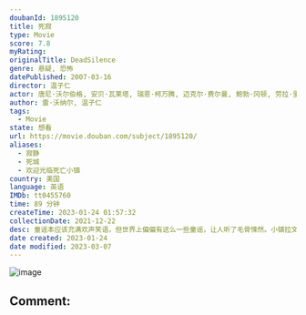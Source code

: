 ```yaml
---
doubanId: 1895120
title: 死寂
type: Movie
score: 7.8
myRating: 
originalTitle: DeadSilence
genre: 悬疑, 恐怖
datePublished: 2007-03-16
director: 温子仁
actor: 唐尼·沃尔伯格, 安贝·瓦莱塔, 瑞恩·柯万腾, 迈克尔·费尔曼, 鲍勃·冈顿, 劳拉·里根, 朱迪思·罗伯茨, 迪米特里·柴波维特斯基, 凯尔·吉克瑞斯特, 奥斯汀·马乔斯, 斯蒂夫·亚当斯, 恩·赖特尔
author: 雷·沃纳尔, 温子仁
tags:
  - Movie
state: 想看
url: https://movie.douban.com/subject/1895120/
aliases:
  - 寂静
  - 死城
  - 欢迎光临死亡小镇
country: 美国
language: 英语
IMDb: tt0455760
time: 89 分钟
createTime: 2023-01-24 01:57:32
collectionDate: 2021-12-22
desc: 童谣本应该充满欢声笑语，但世界上偏偏有这么一些童谣，让人听了毛骨悚然。小镇拉文斯•法尔就流传着这样一个恐怖的童谣：小心来自玛丽•肖的凝视；她没有孩子，只有玩偶；如果你看到她，不要尖叫；否则她会扯开你的...
date created: 2023-01-24
date modified: 2023-03-07
---
```


![image](p1235830609.jpg)

Comment:
---
